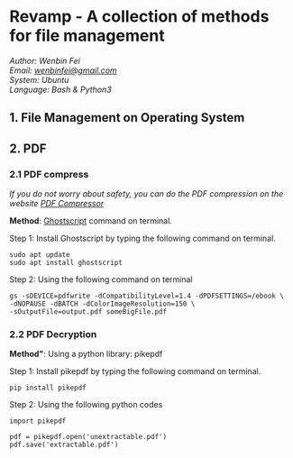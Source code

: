 # Revamp - A collection of methods for file management
*Author: Wenbin Fei  
Email:	 wenbinfei@gmail.com  
System:  Ubuntu  
Language: Bash & Python3*

## 1. File Management on Operating System


## 2. PDF
### 2.1 PDF compress
*If you do not worry about safety, you can do the PDF compression on the website [PDF Compressor](https://pdfcompressor.com/)*

**Method**: [Ghostscript](https://www.ghostscript.com/doc/current/Use.htm) command on terminal.

Step 1: Install Ghostscript by typing the following command on terminal.
```
sudo apt update
sudo apt install ghostscript
```
Step 2: Using the following command on terminal
```
gs -sDEVICE=pdfwrite -dCompatibilityLevel=1.4 -dPDFSETTINGS=/ebook \
-dNOPAUSE -dBATCH -dColorImageResolution=150 \
-sOutputFile=output.pdf someBigFile.pdf
```

### 2.2 PDF Decryption
**Method"**: Using a python library: pikepdf

Step 1: Install pikepdf by typing the following command on terminal.
```
pip install pikepdf
```
Step 2: Using the following python codes
```
import pikepdf

pdf = pikepdf.open('unextractable.pdf')
pdf.save('extractable.pdf')
```

